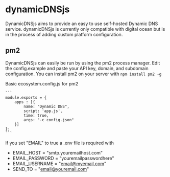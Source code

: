 # dynamicDNSjs

DynamicDNSjs aims to provide an easy to use self-hosted Dynamic DNS service. dynamicDNSjs is currently only compatible with digital ocean but is in the process of adding custom platform configuration.

## pm2

DynamicDNSjs can easily be run by using the pm2 process manager. Edit the config.example and paste your API key, domain, and subdomain configuration. You can install pm2 on your server with
`npm install pm2 -g`

Basic ecosystem.config.js for pm2

    ```
    module.exports = {
        apps : [{
            name: "Dynamic DNS",
            script: 'app.js',
            time: true,
            args: "-c config.json"
        }]
    };
    ```

If you set "EMAIL" to true a .env file is required with

- EMAIL_HOST = "smtp.youremailhost.com"
- EMAIL_PASSWORD = "youremailpasswordhere"
- EMAIL_USERNAME = "email@myemail.com"
- SEND_TO = "email@youremail.com"
